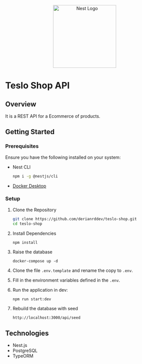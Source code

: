 <p align="center">
  <a href="http://nestjs.com/" target="blank"><img src="https://nestjs.com/img/logo-small.svg" width="200" alt="Nest Logo" /></a>
</p>

# Teslo Shop API

## Overview

It is a REST API for a Ecommerce of products.

## Getting Started

### Prerequisites

Ensure you have the following installed on your system:

- Nest CLI 

  ```bash 
  npm i -g @nestjs/cli 
  ```

- [Docker Desktop](https://www.docker.com/get-started/)

### Setup

1. Clone the Repository

   ```bash
   git clone https://github.com/derianrddev/teslo-shop.git
   cd teslo-shop
   ```

2. Install Dependencies

   ```bash
   npm install
   ```

3. Raise the database
   ```
   docker-compose up -d
   ```

4. Clone the file ```.env.template``` and rename the copy to ```.env```.

5. Fill in the environment variables defined in the ```.env```.

6. Run the application in dev:
   ```
   npm run start:dev
   ```

7. Rebuild the database with seed
   ```
   http://localhost:3000/api/seed
   ```

## Technologies

- Nest.js
- PostgreSQL
- TypeORM